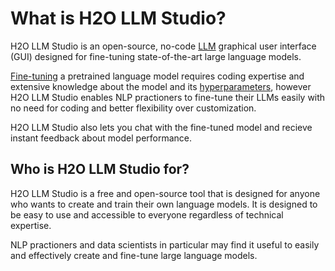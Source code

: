 # What is H2O LLM Studio?

H2O LLM Studio is an open-source, no-code [LLM](../concepts#llm) graphical user interface (GUI) designed for fine-tuning state-of-the-art large language models. 

[Fine-tuning](../concepts#fine-tuning) a pretrained language model requires coding expertise and extensive knowledge about the model and its [hyperparameters](../concepts#parameters-and-hyperparameters), however  H2O LLM Studio enables NLP practioners to fine-tune their LLMs easily with no need for coding and better flexibility over customization. 

H2O LLM Studio also lets you chat with the fine-tuned model and recieve instant feedback about model performance.

## Who is H2O LLM Studio for?

H2O LLM Studio is a free and open-source tool that is designed for anyone who wants to create and train their own language models. It is designed to be easy to use and accessible to everyone regardless of technical expertise.

NLP practioners and data scientists in particular may find it useful to easily and effectively create and fine-tune large language models. 